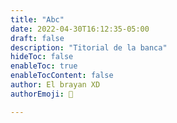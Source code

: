 ```yaml
---
title: "Abc"
date: 2022-04-30T16:12:35-05:00
draft: false
description: "Titorial de la banca"
hideToc: false
enableToc: true
enableTocContent: false
author: El brayan XD
authorEmoji: 👺

---
```


